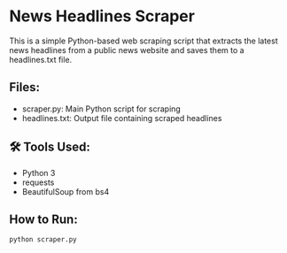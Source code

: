 #  News Headlines Scraper

This is a simple Python-based web scraping script that extracts the latest news headlines from a public news website and saves them to a headlines.txt file.

## Files:
- scraper.py: Main Python script for scraping
- headlines.txt: Output file containing scraped headlines

## 🛠 Tools Used:
- Python 3
- requests
- BeautifulSoup from bs4

## How to Run:
```bash
python scraper.py